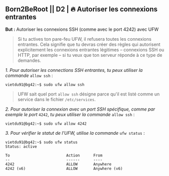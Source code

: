 ## **Born2BeRoot**  || **D2** | 🔥 Autoriser les connexions entrantes

__But :__ Autoriser les connexions SSH (comme avec le port 4242) avec UFW 

> Si tu actives ton pare-feu UFW, il refusera toutes les connexions entrantes. Cela signifie que tu devras créer des règles qui autorisent explicitement les connexions entrantes légitimes – connexions SSH ou HTTP, par exemple – si tu veux que ton serveur réponde à ce type de demandes.

*1. Pour autoriser les connections SSH entrantes, tu peux utiliser la commande* ```allow ssh``` :

```
vietdu91@bg42:~$ sudo ufw allow ssh
```

> UFW sait quel port ```allow ssh``` désigne parce qu'il est listé comme un service dans le fichier ```/etc/services```.

*2. Pour autoriser la connexion avec un port SSH spécifique, comme par exemple le port* ```4242```, *tu peux utiliser la commande* ```allow ssh``` :
```
vietdu91@bg42:~$ sudo ufw allow 4242
```

*3. Pour vérifier le statut de l'UFW, utilise la commande* ```ufw status``` :
```
vietdu91@bg42:~$ sudo ufw status
Status: active

To                         Action      From
--                         ------      ----
4242                       ALLOW       Anywhere
4242 (v6)                  ALLOW       Anywhere (v6)
```


